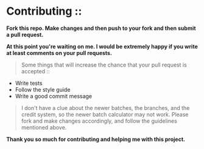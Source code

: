 # Contributing ::

**Fork this repo. Make changes and then push to your fork and then submit a pull request.**

**At this point you're waiting on me. I would be extremely happy if you write at least comments on your pull requests.**

> Some things that will increase the chance that your pull request is accepted ::

- Write tests
- Follow the style guide
- Write a good commit message

> I don't have a clue about the newer batches, the branches, and the credit system, so the newer batch calculator may not work. Please fork and make changes accordingly, and follow the guidelines mentioned above.

**Thank you so much for contributing and helping me with this project.**
